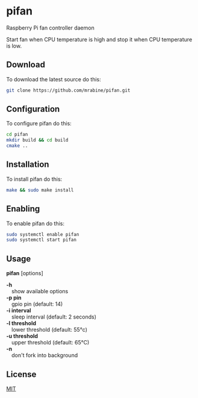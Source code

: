 # pifan
Raspberry Pi fan controller daemon

Start fan when CPU temperature is high and stop it when CPU temperature is low.

## Download

To download the latest source do this:
```bash
git clone https://github.com/mrabine/pifan.git
```

## Configuration

To configure pifan do this:
```bash
cd pifan
mkdir build && cd build
cmake ..
```

## Installation

To install pifan do this:
```bash
make && sudo make install
```

## Enabling

To enable pifan do this:
```bash
sudo systemctl enable pifan
sudo systemctl start pifan
```

## Usage

**pifan** [options]

**-h**\
&emsp;show available options\
**-p pin**\
&emsp;gpio pin (default: 14)\
**-i interval**\
&emsp;sleep interval (default: 2 seconds)\
**-l threshold**\
&emsp;lower threshold (default: 55&deg;c)\
**-u threshold**\
&emsp;upper threshold (default: 65&deg;C)\
**-n**\
&emsp;don't fork into background

## License

[MIT](https://choosealicense.com/licenses/mit/)